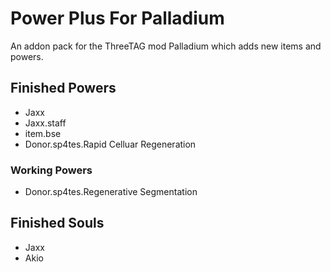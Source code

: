 # Power Plus For Palladium
An addon pack for the ThreeTAG mod Palladium which adds new items and powers.
## Finished Powers
- Jaxx
- Jaxx.staff
- item.bse
- Donor.sp4tes.Rapid Celluar Regeneration
### Working Powers
- Donor.sp4tes.Regenerative Segmentation
## Finished Souls
- Jaxx
- Akio

